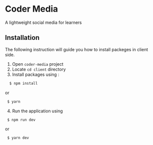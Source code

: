 # Coder Media
A lightweight social media for learners

## Installation
The following instruction will guide you how to install packeges in client side.
1. Open `coder-media` project
2. Locate `cd client` directory
3. Install packages using : 
```sh
  $ npm install
```
or 
```sh
 $ yarn
```
4. Run the application using
```
 $ npm run dev
```
or 
```sh
 $ yarn dev
```
